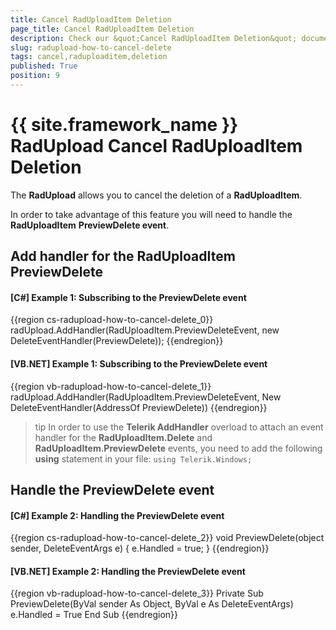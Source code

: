 ```yaml
---
title: Cancel RadUploadItem Deletion
page_title: Cancel RadUploadItem Deletion
description: Check our &quot;Cancel RadUploadItem Deletion&quot; documentation article for the RadUpload {{ site.framework_name }} control.
slug: radupload-how-to-cancel-delete
tags: cancel,raduploaditem,deletion
published: True
position: 9
---
```


# {{ site.framework_name }} RadUpload Cancel RadUploadItem Deletion

The __RadUpload__ allows you to cancel the deletion of a __RadUploadItem__.	  

In order to take advantage of this feature you will need to handle the __RadUploadItem__ __PreviewDelete event__.

## Add handler for the RadUploadItem PreviewDelete

#### __[C#] Example 1: Subscribing to the PreviewDelete event__  
{{region cs-radupload-how-to-cancel-delete_0}}
	radUpload.AddHandler(RadUploadItem.PreviewDeleteEvent, new DeleteEventHandler(PreviewDelete));
{{endregion}}

#### __[VB.NET] Example 1: Subscribing to the PreviewDelete event__  
{{region vb-radupload-how-to-cancel-delete_1}}
	radUpload.AddHandler(RadUploadItem.PreviewDeleteEvent, New DeleteEventHandler(AddressOf PreviewDelete))
{{endregion}}

>tip In order to use the __Telerik AddHandler__ overload to attach an event handler for the __RadUploadItem.Delete__ and __RadUploadItem.PreviewDelete__ events, you need to add the following __using__ statement in your file: `using Telerik.Windows;`			

## Handle the PreviewDelete event

#### __[C#] Example 2: Handling the PreviewDelete event__  
{{region cs-radupload-how-to-cancel-delete_2}}
	void PreviewDelete(object sender, DeleteEventArgs e)
	{
	 e.Handled = true;
	}
{{endregion}}

#### __[VB.NET] Example 2: Handling the PreviewDelete event__  
{{region vb-radupload-how-to-cancel-delete_3}}
	Private Sub PreviewDelete(ByVal sender As Object, ByVal e As DeleteEventArgs)
	 e.Handled = True
	End Sub
{{endregion}}
